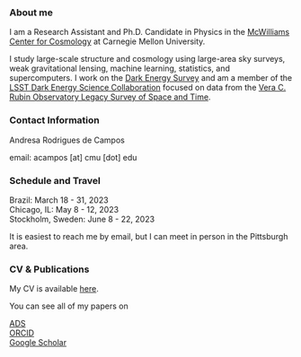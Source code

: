 ### About me

I am a Research Assistant and Ph.D. Candidate in Physics in the [McWilliams Center for Cosmology](https://www.cmu.edu/cosmology/) at Carnegie Mellon University.

I study large-scale structure and cosmology using large-area sky surveys, weak gravitational lensing, machine learning, statistics, and supercomputers. I work on the [Dark Energy Survey](https://www.darkenergysurvey.org) and am a member of the [LSST Dark Energy Science Collaboration](https://lsstdesc.org) focused on data from the [Vera C. Rubin Observatory Legacy Survey of Space and Time](https://www.lsst.org).

### Contact Information

Andresa Rodrigues de Campos

email: acampos [at] cmu [dot] edu

### Schedule and Travel

Brazil: March 18 - 31, 2023 <br />
Chicago, IL: May 8 - 12, 2023 <br />
Stockholm, Sweden: June 8 - 22, 2023

It is easiest to reach me by email, but I can meet in person in the Pittsburgh area.

### CV & Publications

My CV is available [here](https://andresacampos.github.io/images/andresa_academic_CV_and_publications.pdf).

You can see all of my papers on

[ADS](https://ui.adsabs.harvard.edu/public-libraries/wtkoyyzKQ8CFuBshlMYndg) <br />
[ORCID](https://orcid.org/0000-0002-5124-0771) <br />
[Google Scholar](https://scholar.google.com/citations?user=TSd8aKoAAAAJ&hl=en)



<!--




**AndresaCampos/AndresaCampos** is a ✨ _special_ ✨ repository because its `README.md` (this file) appears on your GitHub profile.

Here are some ideas to get you started:

- 🔭 I’m currently working on ...
- 🌱 I’m currently learning ...
- 👯 I’m looking to collaborate on ...
- 🤔 I’m looking for help with ...
- 💬 Ask me about ...
- 📫 How to reach me: ...
- 😄 Pronouns: ...
- ⚡ Fun fact: ...
-->
